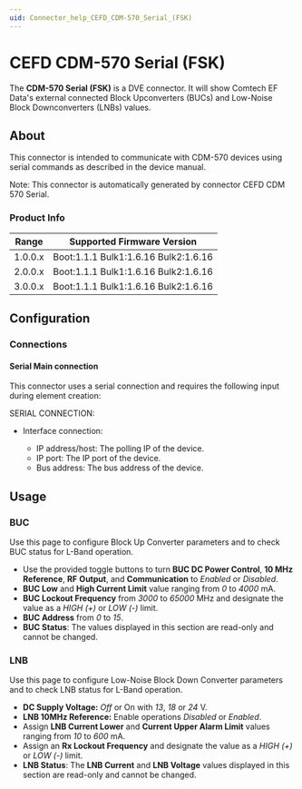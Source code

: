 ```yaml
---
uid: Connector_help_CEFD_CDM-570_Serial_(FSK)
---
```


# CEFD CDM-570 Serial (FSK)

The **CDM-570 Serial (FSK)** is a DVE connector. It will show Comtech EF Data's external connected Block Upconverters (BUCs) and Low-Noise Block Downconverters (LNBs) values.

## About

This connector is intended to communicate with CDM-570 devices using serial commands as described in the device manual.

Note: This connector is automatically generated by connector CEFD CDM 570 Serial.

### Product Info

| Range | Supported Firmware Version |
|------------------|--------------------------------------|
| 1.0.0.x          | Boot:1.1.1 Bulk1:1.6.16 Bulk2:1.6.16 |
| 2.0.0.x          | Boot:1.1.1 Bulk1:1.6.16 Bulk2:1.6.16 |
| 3.0.0.x          | Boot:1.1.1 Bulk1:1.6.16 Bulk2:1.6.16 |

## Configuration

### Connections

#### Serial Main connection

This connector uses a serial connection and requires the following input during element creation:

SERIAL CONNECTION:

- Interface connection:

  - IP address/host: The polling IP of the device.
  - IP port: The IP port of the device.
  - Bus address: The bus address of the device.

## Usage

### BUC

Use this page to configure Block Up Converter parameters and to check BUC status for L-Band operation.

- Use the provided toggle buttons to turn **BUC DC Power Control**, **10 MHz Reference**, **RF** **Output**, and **Communication** to *Enabled* or *Disabled*.
- **BUC Low** and **High Current Limit** value ranging from *0* to *4000* mA.
- **BUC Lockout Frequency** from *3000* to *65000* MHz and designate the value as a *HIGH (+)* or *LOW (-)* limit.
- **BUC Address** from *0* to *15*.
- **BUC Status**: The values displayed in this section are read-only and cannot be changed.

### LNB

Use this page to configure Low-Noise Block Down Converter parameters and to check LNB status for L-Band operation.

- **DC Supply Voltage:** *Off* or On with *13*, *18* or *24* V.
- **LNB 10MHz Reference:** Enable operations *Disabled* or *Enabled*.
- Assign **LNB Current Lower** and **Current Upper Alarm Limit** values ranging from *10* to *600* mA.
- Assign an **Rx Lockout Frequency** and designate the value as a *HIGH (+)* or *LOW (-)* limit.
- **LNB Status**: The **LNB Current** and **LNB Voltage** values displayed in this section are read-only and cannot be changed.
